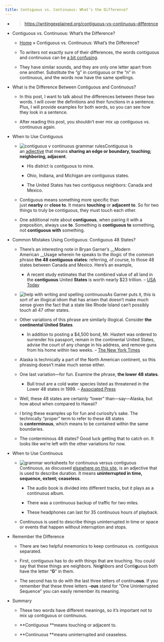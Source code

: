 ```yaml
---
title: Contiguous vs. Continuous: What’s the Difference?
---
```


- > https://writingexplained.org/contiguous-vs-continuous-difference

- Contiguous vs. Continuous: What’s the Difference?
	 - [Home](https://writingexplained.org/) » Contiguous vs. Continuous: What’s the Difference?

	 - To writers not exactly sure of their differences, the words contiguous and continuous can be [a bit confusing](https://writingexplained.org/confusing-words).

	 - They have similar sounds, and they are only one letter apart from one another. Substitute the “g” in contiguous or the “n” in continuous, and the words now have the same spellings.

- What is the Difference Between Contiguous and Continuous?
	 - In this post, I want to talk about the differences between these two words. I will cover the definitions and their functions in a sentence. Plus, I will provide examples for both words, so you can see how they look in a sentence.

	 - After reading this post, you shouldn’t ever mix up contiguous vs. continuous again.

- When to Use Contiguous
	 - ![contiguous v continuous grammar rules](https://writingexplained.org/wp-content/uploads/contiguous-v-continuous.png)Contiguous is an [adjective](https://writingexplained.org/grammar-dictionary/adjective) that means __sharing an edge or boundary, touching; neighboring, adjacent__.
		 - His district is contiguous to mine.

		 - Ohio, Indiana, and Michigan are contiguous states.

		 - The United States has two contiguous neighbors: Canada and Mexico.

	 - Contiguous means something more specific than just __nearby__ or __close to__. It means __touching__ or __adjacent to__. So for two things to truly be contiguous, they must touch each other.

	 - One additional note about __contiguous__, when pairing it with a preposition, always use __to__. Something is __contiguous to__ something, not __contiguous with__ something.

- Common Mistakes Using Contiguous: Contiguous 48 States?
	 - There’s an interesting note in Bryan Garner’s __Modern American __Usage wherein he speaks to the illogic of the common phrase __the 48 contiguous states__: referring, of course, to those 48 states between Canada and Mexico. Here’s an example,
		 - A recent study estimates that the combined value of all land in the __contiguous__ United __States__ is worth nearly $23 trillion. – [USA Today](http://www.usatoday.com/story/money/business/2015/06/06/24-7-wall-st-states-valuable/28532089/)

	 - ![help with writing and spelling continuous](https://writingexplained.org/wp-content/uploads/help-with-writing-continuous.png)As Garner puts it, this is sort of an illogical idiom that has arisen that doesn’t make much sense given the fact that a state like Rhode Island can’t possibly touch all 47 other states.

	 - Other variations of this phrase are similarly illogical. Consider __the continental United States__.
		 - In addition to posting a $4,500 bond, Mr. Hastert was ordered to surrender his passport, remain in the continental United States, advise the court of any change in his address, and remove guns from his home within two weeks. – [The New York Times](http://www.nytimes.com/2015/06/10/us/politics/dennis-hastert-chicago-court-appearance-for-arraignment.html)

	 - Alaska is technically a part of the North American continent, so this phrasing doesn’t make much sense either.

	 - One last variation—for fun. Examine the phrase, __the lower 48 states__.
		 - Bull trout are a cold water species listed as threatened in the Lower 48 states in 1999. – [Associated Press](http://www.nytimes.com/aponline/2015/06/02/us/ap-us-bull-trout-recovery.html)

	 - Well, these 48 states are certainly “lower” than—say—Alaska, but how about when compared to Hawaii?

	 - I bring these examples up for fun and curiosity’s sake. The technically “proper” term to refer to these 48 states is __conterminous__, which means to be contained within the same boundaries.

	 - The conterminous 48 states? Good luck getting that to catch on. It looks like we’re left with the other variations for now.

- When to Use Continuous
	 - ![grammar worksheets for continuous versus contiguous](https://writingexplained.org/wp-content/uploads/english-grammar-rules-contiguous.png)Continuous, as discussed [elsewhere on this site](https://writingexplained.org/continually-vs-continuously-difference), is an adjective that is used to describe duration. It means __uninterrupted in time, sequence, extent; ceaseless__.
		 - The audio book is divided into different tracks, but it plays as a continuous album.

		 - There was a continuous backup of traffic for two miles.

		 - These headphones can last for 35 continuous hours of playback.

	 - Continuous is used to describe things uninterrupted in time or space or events that happen without interruption and stops.

- Remember the Difference
	 - There are two helpful mnemonics to keep continuous vs. contiguous separated.

	 - First, contiguous has to do with things that are touching. You could say that these things are neighbors. Nei**g**hbors and Conti**g**uous both have the letter “**G**” in them.

	 - The second has to do with the last three letters of continu**ous**. If you remember that these three letters –**ous** stand for “One Uninterrupted Sequence” you can easily remember its meaning.

- Summary
	 - These two words have different meanings, so it’s important not to mix up contiguous or continuous.

	 - **Contiguous **means touching or adjacent to.

	 - **Continuous **means uninterrupted and ceaseless.
